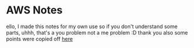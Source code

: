 # AWS Notes
ello, I made this notes for my own use so if you don't understand some parts, uhhh, that's a you problem not a me problem :D thank you
also some points were copied off [here](https://github.com/LRawrerL/ACF_Notes.git)
